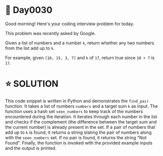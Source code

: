 # **📌 Day0030** 

Good morning! Here's your coding interview problem for today.

This problem was recently asked by Google.

Given a list of numbers and a number `k`, return whether any two numbers from the list add up to `k`.

For example, given `[10, 15, 3, 7]` and `k` of `17`, return true since `10 + 7` is `17`.

# **⭐ SOLUTION** 

This code snippet is written in Python and demonstrates the `find_pair` function. It takes a list of numbers `numbers` and a target sum `k` as input. The function uses a hash set `seen_numbers` to keep track of the numbers encountered during the iteration. It iterates through each number in the list and checks if the complement (the difference between the target sum and the current number) is already present in the set. If a pair of numbers that add up to `k` is found, it returns a string stating the pair of numbers along with the `seen_numbers` set. If no pair is found, it returns the string "Not Found". Finally, the function is invoked with the provided example inputs and the output is printed.

